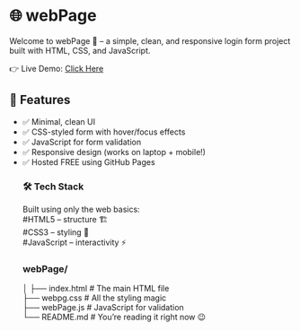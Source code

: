 <h1>🌐 webPage</h1>

Welcome to webPage 🎉 – a simple, clean, and responsive login form project built with HTML, CSS, and JavaScript.

👉 Live Demo: <a href="shreya-103.github.io/webPage"> Click Here </a> <br>
<h2>🎨 Features</h2>
<ul> <li>
✅ Minimal, clean UI
</li> <li>
✅ CSS-styled form with hover/focus effects
</li>   <li>
✅ JavaScript for form validation
</li>  <li>
✅ Responsive design (works on laptop + mobile!)
</li>      <li>
✅ Hosted FREE using GitHub Pages
</li>
<h3>🛠️ Tech Stack</h3> 
Built using only the web basics: <br>
#HTML5 – structure 🏗️ <br>
#CSS3 – styling 🎨 <br>
#JavaScript – interactivity ⚡ <br>

<h3>webPage/ </h3>
│ 
├── index.html     # The main HTML file <br>
├── webpg.css      # All the styling magic<br> 
├── webPage.js     # JavaScript for validation <br>
└── README.md      # You’re reading it right now 😉

